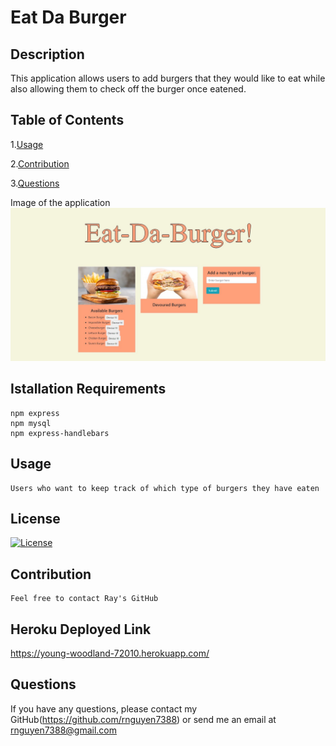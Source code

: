 # Eat Da Burger
## Description
  This application allows users to add burgers that they would like to eat while also allowing them to check off the burger once eatened. 
## Table of Contents
1.[Usage](#Usage)

2.[Contribution](#Contribution)

3.[Questions](#Questions)

Image of the application
![](public/assets/eatdaburger.JPG)

## Istallation Requirements
    npm express
    npm mysql
    npm express-handlebars
## Usage
    Users who want to keep track of which type of burgers they have eaten
## License
[![License](https://img.shields.io/badge/license-MIT-blue.svg)](https://shields.io/)
## Contribution
    Feel free to contact Ray's GitHub
## Heroku Deployed Link
   https://young-woodland-72010.herokuapp.com/
## Questions
If you have any questions, please contact my GitHub(https://github.com/rnguyen7388) or send me an email at rnguyen7388@gmail.com
